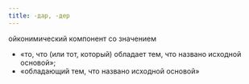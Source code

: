 ```yaml
---
title: -дар, -дер
---
```


ойконимический компонент со значением

* «то, что (или тот, который) обладает тем, что названо исходной основой»;
* «обладающий тем, что названо исходной основой»
